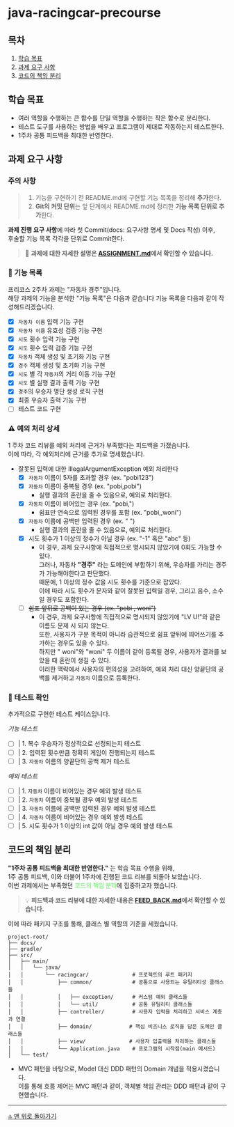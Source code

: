 # java-racingcar-precourse

## 목차

1. [학습 목표](#학습-목표)
2. [과제 요구 사항](#과제-요구-사항)
3. [코드의 책임 분리](#코드의-책임-분리)

## 학습 목표

- 여러 역할을 수행하는 큰 함수를 단일 역할을 수행하는 작은 함수로 분리한다.
- 테스트 도구를 사용하는 방법을 배우고 프로그램이 제대로 작동하는지 테스트한다.
- 1주차 공통 피드백을 최대한 반영한다.

## 과제 요구 사항

### 주의 사항

> 1. 기능을 구현하기 전 README.md에 구현할 기능 목록을 정리해 **추가**한다.
> 2. **Git의 커밋 단위**는 앞 단계에서 README.md에 정리한 **기능 목록 단위로 추가**한다.

**과제 진행 요구 사항**에 따라 첫 Commit(docs: 요구사항 명세 및 Docs 작성) 이후,<br>
후술할 기능 목록 각각을 단위로 Commit한다.

> 📝 **과제에 대한 자세한 설명은 [ASSIGNMENT.md](docs/ASSIGNMENT.md)에서 확인할 수 있습니다.**

### 📝 기능 목록

프리코스 2주차 과제는 "자동차 경주"입니다.<br>
해당 과제의 기능을 분석한 "기능 목록"은 다음과 같습니다
기능 목록을 다음과 같이 작성해드리겠습니다.

- [x] `자동차 이름` 입력 기능 구현
- [x] `자동차 이름` 유효성 검증 기능 구현
- [x] `시도` 횟수 입력 기능 구현
- [x] `시도` 횟수 입력 검증 기능 구현
- [x] `자동차` 객체 생성 및 초기화 기능 구현
- [x] `경주` 객체 생성 및 초기화 기능 구현
- [x] `시도` 별 각 `자동차`의 거리 이동 기능 구현
- [x] `시도` 별 실행 결과 출력 기능 구현
- [x] `경주`의 우승자 명단 생성 로직 구현
- [x] 최종 우승자 출력 기능 구현
- [ ] 테스트 코드 구현

### ⚠️ 예외 처리 상세

1 주차 코드 리뷰를 예외 처리에 근거가 부족했다는 피드백을 가졌습니다.<br>
이에 따라, 각 예외처리에 근거를 추가로 명세했습니다.

- 잘못된 입력에 대한 IllegalArgumentException 예외 처리한다
    - [x] `자동차` 이름이 5자를 초과할 경우 (ex. "pobi123")
    - [x] `자동차` 이름이 중복될 경우 (ex. "pobi,pobi")
        - 실행 결과의 혼란을 줄 수 있음으로, 예외로 처리한다.
    - [x] `자동차` 이름이 비어있는 경우 (ex. "pobi,")
        - 쉼표만 연속으로 입력된 경우를 포함 (ex. "pobi,,woni")
    - [x] `자동차` 이름에 공백만 입력된 경우 (ex. "   ")
        - 실행 결과의 혼란을 줄 수 있음으로, 예외로 처리한다.
    - [x] 시도 횟수가 1 이상의 정수가 아닐 경우 (ex. "-1" 혹은 "abc" 등)
        - 이 경우, 과제 요구사항에 직접적으로 명시되지 않았기에 0회도 가능할 수 있다.
          <br/> 그러나, 자동차 **"경주"** 라는 도메인에 부합하기 위해, 우승자를 가리는 경주가 가능해야한다고 판단했다.
          <br/> 때문에, 1 이상의 정수 값을 시도 횟수를 기준으로 잡았다.
          <br/> 이에 따라 시도 횟수가 문자와 같이 잘못된 입력일 경우, 그리고 음수, 소수일 경우도 포함한다.
    - [ ] ~~쉼표 앞뒤로 공백이 있는 경우 (ex. "pobi , woni")~~
        - 이 경우, 과제 요구사항에 직접적으로 명시되지 않았기에 "LV U!"와 같은 이름도 문제 시 되지 않는다.
          <br/> 또한, 사용자가 구분 목적이 아니라 습관적으로 쉼표 앞뒤에 띄어쓰기를 추가하는 경우도 있을 수 있다.
          <br/> 하지만 " woni"와 "woni" 두 이름이 같이 등록될 경우, 사용자가 결과를 보았을 때 혼란이 생길 수 있다.
          <br/> 이러한 맥락에서 사용자의 편의성을 고려하여, 예외 처리 대신 양끝단의 공백를 제거하고 `자동차` 이름으로 등록한다.

### 🧪 테스트 확인

추가적으로 구현한 테스트 케이스입니다.

*기능 테스트*

- [ ] | 1. 복수 우승자가 정상적으로 선정되는지 테스트
- [ ] | 2. 입력된 횟수만큼 정확히 게임이 진행되는지 테스트
- [ ] | 3. `자동차` 이름의 양끝단의 공백 제거 테스트

*예외 테스트*

- [ ] | 1. `자동차` 이름이 비어있는 경우 예외 발생 테스트
- [ ] | 2. `자동차` 이름이 중복될 경우 예외 발생 테스트
- [ ] | 3. `자동차` 이름에 공백만 입력된 경우 예외 발생 테스트
- [ ] | 4. `자동차` 이름이 비어있는 경우 예외 발생 테스트
- [ ] | 5. 시도 횟수가 1 이상의 int 값이 아닐 경우 예외 발생 테스트

## 코드의 책임 분리

**"1주차 공통 피드백을 최대한 반영한다."** 는 학습 목표 수행을 위해,<br/>
1주 공통 피드백, 이와 더불어 1주차에 진행된 코드 리뷰를 되돌아 보았습니다.<br/>
이번 과제에서는 부족했던 <span style="color: lightgreen">**코드의 책임 분리**</span>에 집중하고자 했습니다.<br>
> 💡 **피드백과 코드 리뷰에 대한 자세한 내용은 [FEED_BACK.md](docs/FEED_BACK.md)에서 확인할 수 있습니다.**

이에 따라 패키지 구조를 통해, 클래스 별 역할의 기준을 세웠습니다.

```
project-root/
├── docs/
├── gradle/
├── src/
│   ├── main/
│   │   └── java/
│   │       └── racingcar/              # 프로젝트의 루트 패키지
│   │           ├── common/             # 공통으로 사용되는 유틸리티성 클래스들
│   │           │   ├── exception/      # 커스텀 예외 클래스들
│   │           │   └── util/           # 공통 유틸리티 클래스들
│   │           ├── controller/         # 사용자 입력을 처리하고 서비스 계층과 연결
│   │           ├── domain/            # 핵심 비즈니스 로직을 담은 도메인 클래스들
│   │           ├── view/              # 사용자 입출력을 처리하는 클래스들
│   │           └── Application.java    # 프로그램의 시작점(main 메서드)
│   └── test/
```

- MVC 패턴을 바탕으로, Model 대신 DDD 패턴의 Domain 개념을 적용시켰습니다. <br>
  이를 통해 흐름 제어는 MVC 패턴과 같이, 객체별 책임 관리는 DDD 패턴과 같이 구현했습니다.

---

[🔝 맨 위로 돌아가기](#java-racingcar-precourse)